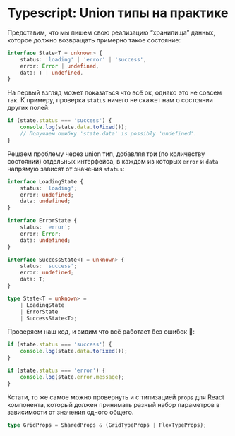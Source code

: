 # Typescript: Union типы на практике

Представим, что мы пишем свою реализацию “хранилища” данных, которое должно возвращать примерно такое состояние:

```typescript
interface State<T = unknown> {
    status: 'loading' | 'error' | 'success',
    error: Error | undefined,
    data: T | undefined,
}
```

На первый взгляд может показаться что всё ок, однако это не совсем так. К примеру, проверка `status` ничего не скажет нам о состоянии других полей:

```typescript
if (state.status === 'success') {
    console.log(state.data.toFixed());
    // Получаем ошибку 'state.data' is possibly 'undefined'.
}
```

Решаем проблему через union тип, добавляя три (по количеству состояний) отдельных интерфейса, в каждом из которых `error` и `data` напрямую зависят от значения `status`:

```typescript
interface LoadingState {
    status: 'loading';
    error: undefined;
    data: undefined;
}

interface ErrorState {
    status: 'error';
    error: Error;
    data: undefined;
}

interface SuccessState<T = unknown> {
    status: 'success';
    error: undefined;
    data: T;
}

type State<T = unknown> =
    | LoadingState
    | ErrorState
    | SuccessState<T>;
```

Проверяем наш код, и видим что всё работает без ошибок 🎉:

```typescript
if (state.status === 'success') {
    console.log(state.data.toFixed());
}

if (state.status === 'error') {
    console.log(state.error.message);
}
```

Кстати, то же самое можно провернуть и с типизацией `props` для React компонента, который должен принимать разный набор параметров в зависимости от значения одного общего.

```typescript
type GridProps = SharedProps & (GridTypeProps | FlexTypeProps);
```
